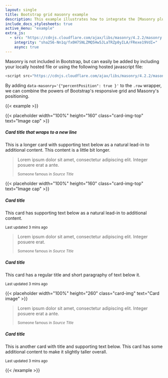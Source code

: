 ```yaml
---
layout: single
title: Bootstrap grid masonry example
description: This example illustrates how to integrate the [Masonry plugin](https://masonry.desandro.com/) with the Bootstrap grid. More options & documentation can be found on their [documentation site](https://masonry.desandro.com/).
include_docs_stylesheets: true
active_menu: "example"
extra_js:
  - src: "https://cdnjs.cloudflare.com/ajax/libs/masonry/4.2.2/masonry.pkgd.min.js"
    integrity: "sha256-Nn1q/fx0H7SNLZMQ5Hw5JLaTRZp0yILA/FRexe19VdI="
    async: true
---
```


Masonry is not included in Bootstrap, but can easily be added by including your locally hosted file or using the following hosted javascript file:
```js
<script src="https://cdnjs.cloudflare.com/ajax/libs/masonry/4.2.2/masonry.pkgd.min.js" integrity="sha256-Nn1q/fx0H7SNLZMQ5Hw5JLaTRZp0yILA/FRexe19VdI=" crossorigin="anonymous" async></script>
```

By adding `data-masonry='{"percentPosition": true }'` to the `.row` wrapper, we can combine the powers of Bootstrap's responsive grid and Masonry's positioning. 

{{< example >}}
<div class="row" data-masonry='{"percentPosition": true }'>
  <div class="col-sm-6 col-lg-4 mb-4">
    <div class="card">
      {{< placeholder width="100%" height="160" class="card-img-top" text="Image cap" >}}
      <div class="card-body">
        <h5 class="card-title">Card title that wraps to a new line</h5>
        <p class="card-text">This is a longer card with supporting text below as a natural lead-in to additional content. This content is a little bit longer.</p>
      </div>
    </div>
  </div>
  <div class="col-sm-6 col-lg-4 mb-4">
    <div class="card p-3">
      <blockquote class="blockquote mb-0 card-body">
        <p>Lorem ipsum dolor sit amet, consectetur adipiscing elit. Integer posuere erat a ante.</p>
        <footer class="blockquote-footer">
          <small class="text-muted">
            Someone famous in <cite title="Source Title">Source Title</cite>
          </small>
        </footer>
      </blockquote>
    </div>
  </div>
  <div class="col-sm-6 col-lg-4 mb-4">
    <div class="card">
      {{< placeholder width="100%" height="160" class="card-img-top" text="Image cap" >}}
      <div class="card-body">
        <h5 class="card-title">Card title</h5>
        <p class="card-text">This card has supporting text below as a natural lead-in to additional content.</p>
        <p class="card-text"><small class="text-muted">Last updated 3 mins ago</small></p>
      </div>
    </div>
  </div>
  <div class="col-sm-6 col-lg-4 mb-4">
    <div class="card bg-primary text-white text-center p-3">
      <blockquote class="blockquote mb-0">
        <p>Lorem ipsum dolor sit amet, consectetur adipiscing elit. Integer posuere erat.</p>
        <footer class="blockquote-footer text-white">
          <small>
            Someone famous in <cite title="Source Title">Source Title</cite>
          </small>
        </footer>
      </blockquote>
    </div>
  </div>
  <div class="col-sm-6 col-lg-4 mb-4">
    <div class="card text-center">
      <div class="card-body">
        <h5 class="card-title">Card title</h5>
        <p class="card-text">This card has a regular title and short paragraphy of text below it.</p>
        <p class="card-text"><small class="text-muted">Last updated 3 mins ago</small></p>
      </div>
    </div>
  </div>
  <div class="col-sm-6 col-lg-4 mb-4">
    <div class="card">
      {{< placeholder width="100%" height="260" class="card-img" text="Card image" >}}
    </div>
  </div>
  <div class="col-sm-6 col-lg-4 mb-4">
    <div class="card p-3 text-right">
      <blockquote class="blockquote mb-0">
        <p>Lorem ipsum dolor sit amet, consectetur adipiscing elit. Integer posuere erat a ante.</p>
        <footer class="blockquote-footer">
          <small class="text-muted">
            Someone famous in <cite title="Source Title">Source Title</cite>
          </small>
        </footer>
      </blockquote>
    </div>
  </div>
  <div class="col-sm-6 col-lg-4 mb-4">
    <div class="card">
      <div class="card-body">
        <h5 class="card-title">Card title</h5>
        <p class="card-text">This is another card with title and supporting text below. This card has some additional content to make it slightly taller overall.</p>
        <p class="card-text"><small class="text-muted">Last updated 3 mins ago</small></p>
      </div>
    </div>
  </div>
</div>
{{< /example >}}

